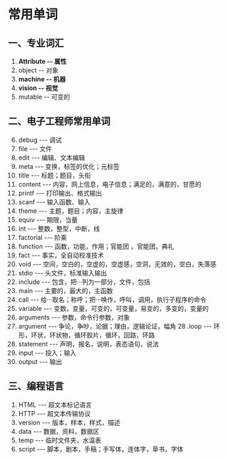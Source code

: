 # 常用单词
## 一、专业词汇
1. **Attribute -- 属性**
2. object -- 对象
3. **machine -- 机器**
4. **vision -- 视觉**
5. mutable -- 可变的
## 二、电子工程师常用单词
6. debug --- 调试
7. file --- 文件
8. edit --- 编辑、文本编辑
9. meta --- 变换，标签的优化；元标签
10. title --- 标题；题目，头衔
11. content --- 内容，网上信息，电子信息；满足的，满意的，甘愿的
12. printf --- 打印输出、格式输出
13. scanf --- 输入函数、输入
14. theme --- 主题，题目；内容，主旋律
15. equiv --- 期限，当量
16. int --- 整数，整型，中断，线
17. factorial --- 阶乘
18. function --- 函数，功能，作用；官能团 ，官能团，典礼
19. fact --- 事实，全自动校准技术 
20. void --- 空间，空白的，空虚的，空虚感，空洞，无效的，空白，失落感
21. stdio --- 头文件，标准输入输出
22. include --- 包含，把···列为一部分，文件，包括
23. main --- 主要的，最大的，主函数
24. call --- 给···取名；称呼；把···唤作，呼叫，调用，执行子程序的命令
25. variable --- 变数，变量，可变的，可变量，易变的，多变的，变量的
26. arguments --- 参数，命令行参数，对象
27. argument --- 争论，争吵，论据；理由，逻辑论证，幅角
28 .loop --- 环形，环状，环状物，循环胶片，循环，回路，环路
30. statement --- 声明，报名，说明，表态语句，说法
31. input --- 投入；输入
32. output --- 输出



## 三、编程语言
1. HTML --- 超文本标记语言
2. HTTP --- 超文本传输协议
3. version --- 版本，样本，样式，描述
4. data --- 数据，资料，数据区
5. temp --- 临时文件夹，水温表
6. script --- 脚本，剧本，手稿；手写体，连体字，草书，字体
